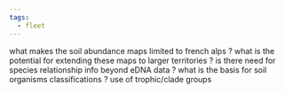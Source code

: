 ```yaml
---
tags:
  - fleet
---
```

what makes the soil abundance maps limited to french alps ?
what is the potential for extending these maps to larger territories ?
is there need for species relationship info beyond eDNA data ?
what is the basis for soil organisms classifications ? use of trophic/clade groups